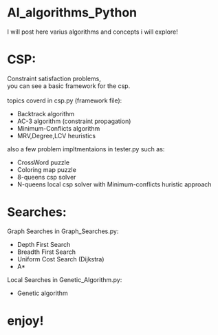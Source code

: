 # AI_algorithms_Python
I will post here varius algorithms and concepts i will explore!

# CSP:
Constraint satisfaction problems, <br/>
you can see a basic framework for the csp.<br/>
<br/>
topics coverd in csp.py (framework file):
- Backtrack algorithm
- AC-3 algorithm (constraint propagation)
- Minimum-Conflicts algorithm
- MRV,Degree,LCV heuristics

also a few problem impltmentaions in tester.py such as:
- CrossWord puzzle
- Coloring map puzzle
- 8-queens csp solver
- N-queens local csp solver with Minimum-conflicts huristic approach

# Searches:
Graph Searches in Graph_Searches.py:
- Depth First Search
- Breadth First Search
- Uniform Cost Search (Dijkstra)
- A*

Local Searches in Genetic_Algorithm.py:
- Genetic algorithm

# enjoy!
